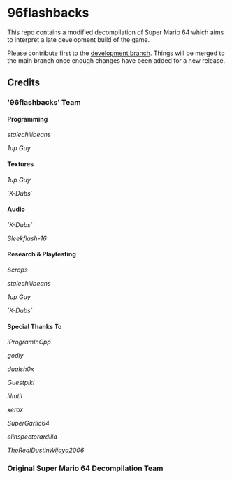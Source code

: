 # 96flashbacks

This repo contains a modified decompilation of Super Mario 64 which aims to interpret a late development build of the game.

Please contribute first to the [development branch](https://github.com/96flashbacks/pre-e3/tree/development/). Things will be merged to the main branch once enough changes have been added for a new release.

## Credits

### '96flashbacks' Team

#### Programming

*stalechilibeans*

*1up Guy*

#### Textures

*1up Guy*

*`K-Dubs΄*

#### Audio

*`K-Dubs΄*

*Sleekflash-16*

#### Research & Playtesting

*Scraps*

*stalechilibeans*

*1up Guy*

*`K-Dubs΄*

#### Special Thanks To

*iProgramInCpp*

*godly*

*dualsh0x*

*Guestpiki*

*lilmtit*

*xerox*

*SuperGarlic64*

*elinspectorardilla*

*TheRealDustinWijaya2006*

### Original Super Mario 64 Decompilation Team
